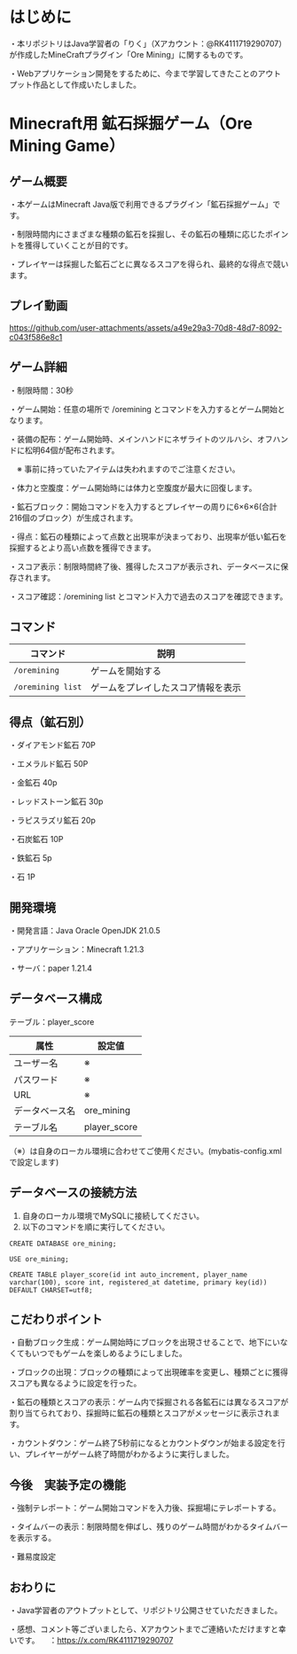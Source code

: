 # はじめに
・本リポジトリはJava学習者の「りく」（Xアカウント：@RK4111719290707）が作成したMineCraftプラグイン「Ore Mining」に関するものです。

・Webアプリケーション開発をするために、今まで学習してきたことのアウトプット作品として作成いたしました。

# Minecraft用 鉱石採掘ゲーム（Ore Mining Game）
## ゲーム概要
・本ゲームはMinecraft Java版で利用できるプラグイン「鉱石採掘ゲーム」です。

・制限時間内にさまざまな種類の鉱石を採掘し、その鉱石の種類に応じたポイントを獲得していくことが目的です。

・プレイヤーは採掘した鉱石ごとに異なるスコアを得られ、最終的な得点で競います。

## プレイ動画
https://github.com/user-attachments/assets/a49e29a3-70d8-48d7-8092-c043f586e8c1

## ゲーム詳細
・制限時間：30秒

・ゲーム開始：任意の場所で /oremining とコマンドを入力するとゲーム開始となります。

・装備の配布：ゲーム開始時、メインハンドにネザライトのツルハシ、オフハンドに松明64個が配布されます。

　※ 事前に持っていたアイテムは失われますのでご注意ください。

・体力と空腹度：ゲーム開始時には体力と空腹度が最大に回復します。

・鉱石ブロック：開始コマンドを入力するとプレイヤーの周りに6×6×6(合計216個のブロック）が生成されます。

・得点：鉱石の種類によって点数と出現率が決まっており、出現率が低い鉱石を採掘するとより高い点数を獲得できます。

・スコア表示：制限時間終了後、獲得したスコアが表示され、データベースに保存されます。

・スコア確認：/oremining list とコマンド入力で過去のスコアを確認できます。

## コマンド
| コマンド | 説明 |
| --- | --- |
| `/oremining` | ゲームを開始する |
| `/oremining list` | ゲームをプレイしたスコア情報を表示 |

## 得点（鉱石別）
・ダイアモンド鉱石 70P

・エメラルド鉱石 50P

・金鉱石 40p

・レッドストーン鉱石 30p

・ラピスラズリ鉱石 20p

・石炭鉱石 10P

・鉄鉱石 5p

・石 1P

## 開発環境
・開発言語：Java Oracle OpenJDK 21.0.5

・アプリケーション：Minecraft 1.21.3

・サーバ：paper 1.21.4

## データベース構成
テーブル：player_score

| 属性 | 設定値 |
| --- | --- |
| ユーザー名 | ※ |
| パスワード | ※ |
| URL | ※ |
| データベース名 | ore_mining |
| テーブル名 | player_score |

（※）は自身のローカル環境に合わせてご使用ください。(mybatis-config.xmlで設定します)

## データベースの接続方法
1. 自身のローカル環境でMySQLに接続してください。
2. 以下のコマンドを順に実行してください。

```
CREATE DATABASE ore_mining;
```

```
USE ore_mining;
```

```
CREATE TABLE player_score(id int auto_increment, player_name varchar(100), score int, registered_at datetime, primary key(id)) DEFAULT CHARSET=utf8;
```
## こだわりポイント
・自動ブロック生成：ゲーム開始時にブロックを出現させることで、地下にいなくてもいつでもゲームを楽しめるようにしました。

・ブロックの出現：ブロックの種類によって出現確率を変更し、種類ごとに獲得スコアも異なるように設定を行った。

・鉱石の種類とスコアの表示：ゲーム内で採掘される各鉱石には異なるスコアが割り当てられており、採掘時に鉱石の種類とスコアがメッセージに表示されます。

・カウントダウン：ゲーム終了5秒前になるとカウントダウンが始まる設定を行い、プレイヤーがゲーム終了時間がわかるように実行しました。

## 今後　実装予定の機能
・強制テレポート：ゲーム開始コマンドを入力後、採掘場にテレポートする。

・タイムバーの表示：制限時間を伸ばし、残りのゲーム時間がわかるタイムバーを表示する。

・難易度設定

## おわりに
・Java学習者のアウトプットとして、リポジトリ公開させていただきました。

・感想、コメント等ございましたら、Xアカウントまでご連絡いただけますと幸いです。
　：https://x.com/RK4111719290707
